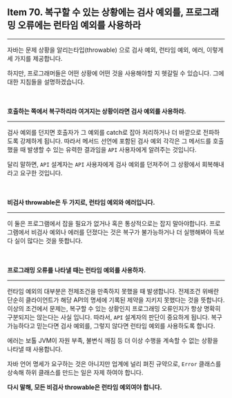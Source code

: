 ## Item 70. 복구할 수 있는 상황에는 검사 예외를, 프로그래밍 오류에는 런타임 예외를 사용하라

***

자바는 문제 상황을 알리는타입(throwable) 으로 검사 예외, 런타임 예외, 에러, 이렇게 세 가지를 제공합니다.

하지만, 프로그래머들은 어떤 상황에 어떤 것을 사용해야할 지 헷갈릴 수 있습니다. 그에 대한 지침들을 설명하겠습니다.

<br></br>
**호출하는 쪽에서 복구하리라 여겨지는 상황이라면 검사 예외를 사용하라.**
***
검사 예외를 던지면 호출자가 그 예외를 catch로 잡아 처리하거나 더 바깥으로 전파하도록 강제하게 됩니다.
따라서 메서드 선언에 포함된 검사 예외 각각은 그 메서드를 호출했을 때 발생할 수 있는 유력한 결과임을 `API` 사용자에게 알려주는 것입니다.

달리 말하면, `API` 설계자는 `API` 사용자에게 검사 예외를 던져주어 그 상황에서 회복해내라고 요구한 것입니다.

<br></br>
**비검사 throwable은 두 가지로, 런타임 예외와 에러입니다.**
***
이 둘은 프로그램에서 잡을 필요가 없거나 혹은 통상적으로는 잡지 말아야합니다.
프로그램에서 비검사 예외나 에러를 던졌다는 것은 복구가 불가능하거나 더 실행해봐야 득보다 실이 많다는 것을 뜻합니다.


<br></br>
**프로그래밍 오류를 나타낼 때는 런타임 예외를 사용하자.**
***
런타임 예외의 대부분은 전제조건을 만족하지 못했을 때 발생합니다. 전제조건 위배란 단순히 클라이언트가 해당 API의 명세에 기록된
제약을 지키지 못했다는 것을 뜻합니다.
이상의 조건에서 문제는, 복구할 수 있는 상황인지 프로그래밍 오류인지가 항상 명확히 구분되지는 않는다는 사실 입니다.
따라서, `API` 설계자의 판단이 중요하게 됩니다. 복구 가능하다고 믿는다면 검사 예외를, 그렇지 않다면 런타임 예외를 사용하도록 합니다.

에러는 보톨 JVM이 자원 부족, 불변식 깨짐 등 더 이상 수행을 계속할 수 없는 상황을 나타낼 때 사용합니다.

자바 언어 명세가 요구하는 것은 아니지만 업계에 널리 펴진 규약으로, `Error` 클래스를 상속해 하위 클래스를 만드는 일은 자제 하여야 합니다.

**다시 말해, 모든 비검사 throwable은 런타임 예외여야 합니다.**